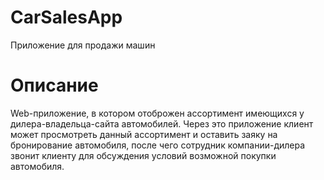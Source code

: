 # CarSalesApp
Приложение для продажи машин

# Описание
  Web-приложение, в котором отоброжен ассортимент имеющихся у дилера-владельца-сайта автомобилей. Через это приложение клиент может просмотреть данный ассортимент и оставить заяку на бронирование автомобиля, после чего сотрудник компании-дилера звонит клиенту для обсуждения условий возможной покупки автомобиля.

